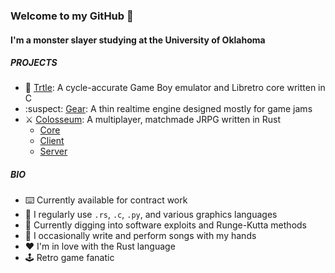### Welcome to my GitHub 👋

#### I'm a monster slayer studying at the University of Oklahoma

##### PROJECTS

- 🐢 [Trtle](https://github.com/Saltyparts/trtle): A cycle-accurate Game Boy emulator and Libretro core written in C
- :suspect: [Gear](https://github.com/Saltyparts/gear): A thin realtime engine designed mostly for game jams
- ⚔️ [Colosseum](https://github.com/colosseum-game): A multiplayer, matchmade JRPG written in Rust
  - [Core](https://github.com/colosseum-game/colosseum-core)
  - [Client](https://github.com/colosseum-game/colosseum-client)
  - [Server](https://github.com/colosseum-game/colosseum-server)

##### BIO

- ⌨️ Currently available for contract work
- 🧰 I regularly use `.rs`, `.c`, `.py`, and various graphics languages
- 🌱 Currently digging into software exploits and Runge-Kutta methods
- 🎹 I occasionally write and perform songs with my hands
- ❤️ I'm in love with the Rust language
- 🕹️ Retro game fanatic

